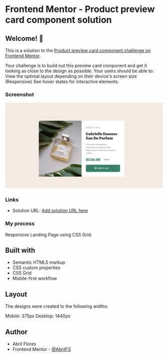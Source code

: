 # Frontend Mentor - Product preview card component solution

## Welcome! 👋

This is a solution to the [Product preview card component challenge on Frontend Mentor](https://www.frontendmentor.io/challenges/product-preview-card-component-GO7UmttRfa). 

Your challenge is to build out this preview card component and get it looking as close to the design as possible. Your users should be able to: View the optimal layout depending on their device's screen size (Responsive) See hover states for interactive elements



### Screenshot

![](../project_card_product/images/captura.png)


### Links

- Solution URL: [Add solution URL here](https://your-solution-url.com)


### My process

Responsive Landing Page using CSS Grid.


## Built with

- Semantic HTML5 markup
- CSS custom properties
- CSS Grid
- Mobile-first workflow

## Layout

The designs were created to the following widths:

Mobile: 375px
Desktop: 1440px


## Author

- Abril Flores
- Frontend Mentor - [@AbrilFS](https://www.frontendmentor.io/profile/AbrilFS)

